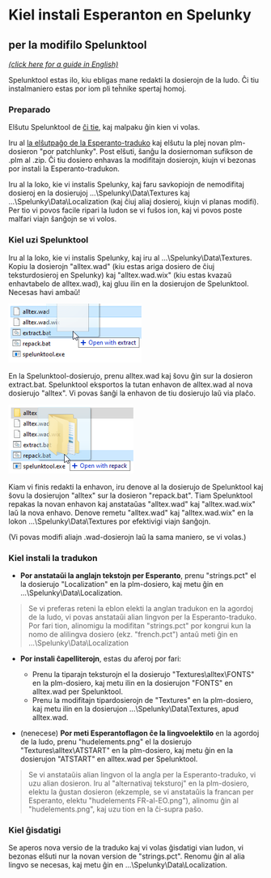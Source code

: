 # Kiel instali Esperanton en Spelunky
## per la modifilo Spelunktool

[*(click here for a guide in English)*](howtoinstall-spelunktool.md)

Spelunktool estas ilo, kiu ebligas mane redakti la dosierojn de la ludo. Ĉi tiu instalmaniero estas por iom pli teĥnike spertaj homoj.

### Preparado

Elŝutu Spelunktool de [ĉi tie](http://www.tzarsectus.com/tools/spelunktool.rar), kaj malpaku ĝin kien vi volas.

Iru al [la elŝutpaĝo de la Esperanto-traduko](https://github.com/Rajzin/Spelunky-Esperanto-traduko/releases/) kaj elŝutu la plej novan plm-dosieron "por patchlunky". Post elŝuti, ŝanĝu la dosiernoman sufikson de .plm al .zip. Ĉi tiu dosiero enhavas la modifitajn dosierojn, kiujn vi bezonas por instali la Esperanto-tradukon.

Iru al la loko, kie vi instalis Spelunky, kaj faru savkopiojn de nemodifitaj dosieroj en la dosierujoj ...\Spelunky\Data\Textures kaj ...\Spelunky\Data\Localization (kaj ĉiuj aliaj dosieroj, kiujn vi planas modifi). Per tio vi povos facile ripari la ludon se vi fuŝos ion, kaj vi povos poste malfari viajn ŝanĝojn se vi volos.

### Kiel uzi Spelunktool

Iru al la loko, kie vi instalis Spelunky, kaj iru al ...\Spelunky\Data\Textures. Kopiu la dosierojn "alltex.wad" (kiu estas ariga dosiero de ĉiuj teksturdosieroj en Spelunky) kaj "alltex.wad.wix" (kiu estas kvazaŭ enhavtabelo de alltex.wad), kaj gluu ilin en la dosierujon de Spelunktool. Necesas havi ambaŭ!

![](ekrankopio-st-extract.png)

En la Spelunktool-dosierujo, prenu alltex.wad kaj ŝovu ĝin sur la dosieron extract.bat. Spelunktool eksportos la tutan enhavon de alltex.wad al nova dosierujo "alltex". Vi povas ŝanĝi la enhavon de tiu dosierujo laŭ via plaĉo.

![](ekrankopio-st-repack.png)

Kiam vi finis redakti la enhavon, iru denove al la dosierujo de Spelunktool kaj ŝovu la dosierujon "alltex" sur la dosieron "repack.bat". Tiam Spelunktool repakas la novan enhavon kaj anstataŭas "alltex.wad" kaj "alltex.wad.wix" laŭ la nova enhavo. Denove remetu "alltex.wad" kaj "alltex.wad.wix" en la lokon ...\Spelunky\Data\Textures por efektivigi viajn ŝanĝojn.

(Vi povas modifi aliajn .wad-dosierojn laŭ la sama maniero, se vi volas.)

### Kiel instali la tradukon

- **Por anstataŭi la anglajn tekstojn per Esperanto**, prenu "strings.pct" el la dosierujo "Localization" en la plm-dosiero, kaj metu ĝin en ...\Spelunky\Data\Localization.

> Se vi preferas reteni la eblon elekti la anglan tradukon en la agordoj de la ludo, vi povas anstataŭi alian lingvon per la Esperanto-traduko. Por fari tion, alinomigu la modifitan "strings.pct" por kongrui kun la nomo de alilingva dosiero (ekz. "french.pct") antaŭ meti ĝin en ...\Spelunky\Data\Localization

- **Por instali ĉapelliterojn**, estas du aferoj por fari:
  - Prenu la tiparajn teksturojn el la dosierujo "Textures\alltex\FONTS" en la plm-dosiero, kaj metu ilin en la dosierujon "FONTS" en alltex.wad per Spelunktool.
  - Prenu la modifitajn tipardosierojn de "Textures" en la plm-dosiero, kaj metu ilin en la dosierujon ...\Spelunky\Data\Textures, apud alltex.wad.

- (nenecese) **Por meti Esperantoflagon ĉe la lingvoelektilo** en la agordoj de la ludo, prenu "hudelements.png" el la dosierujo "Textures\alltex\ATSTART" en la plm-dosiero, kaj metu ĝin en la dosierujon "ATSTART" en alltex.wad per Spelunktool.

> Se vi anstataŭis alian lingvon ol la angla per la Esperanto-traduko, vi uzu alian dosieron. Iru al "alternativaj teksturoj" en la plm-dosiero, elektu la ĝustan dosieron (ekzemple, se vi anstataŭis la francan per Esperanto, elektu "hudelements FR-al-EO.png"), alinomu ĝin al "hudelements.png", kaj uzu tion en la ĉi-supra paŝo.

### Kiel ĝisdatigi
Se aperos nova versio de la traduko kaj vi volas ĝisdatigi vian ludon, vi bezonas elŝuti nur la novan version de "strings.pct". Renomu ĝin al alia lingvo se necesas, kaj metu ĝin en ...\Spelunky\Data\Localization.